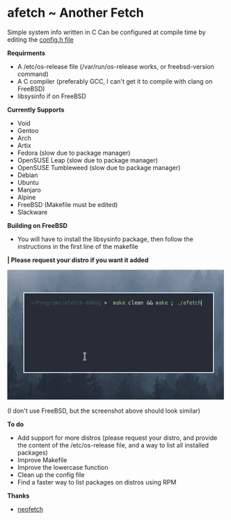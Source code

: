 # afetch ~ Another Fetch
Simple system info written in C
Can be configured at compile time by editing the [config.h file](config.h) 

**Requirments**
*  A /etc/os-release file (/var/run/os-release works, or freebsd-version command)
*  A C compiler (preferably GCC, I can't get it to compile with clang on FreeBSD)
*  libsysinfo if on FreeBSD

**Currently Supports**
*  Void
*  Gentoo
*  Arch
*  Artix
*  Fedora (slow due to package manager)
*  OpenSUSE Leap (slow due to package manager)
*  OpenSUSE Tumbleweed (slow due to package manager)
*  Debian
*  Ubuntu
*  Manjaro
*  Alpine
*  FreeBSD (Makefile must be edited)
*  Slackware

**Building on FreeBSD**
*  You will have to install the libsysinfo package, then follow the instructions in the first line of the makefile


**| Please request your distro if you want it added**


![gif](preview.gif)

(I don't use FreeBSD, but the screenshot above should look similar)


**To do**
*  Add support for more distros (please request your distro, and provide the content of the /etc/os-release file, and a way to list all installed packages)
*  Improve Makefile
*  Improve the lowercase function
*  Clean up the config file
*  Find a faster way to list packages on distros using RPM

**Thanks**
*  [neofetch](https://github.com/dylanaraps/neofetch)


